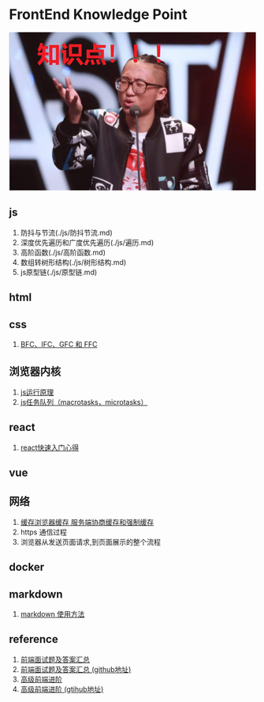 # FrontEnd Knowledge Point
![知识点](./assets/point.png)
## js
1. 防抖与节流(./js/防抖节流.md)
2. 深度优先遍历和广度优先遍历(./js/遍历.md)
3. 高阶函数(./js/高阶函数.md)
4. 数组转树形结构(./js/树形结构.md)
5. js原型链(./js/原型链.md)
## html
## css
1. [BFC、IFC、GFC 和 FFC](./css/BFC.md) 
## 浏览器内核
1. [js运行原理](./kernel/js运行原理.md)
2. [js任务队列（macrotasks，microtasks）](./kernel/任务队列.md)
## react
1. [react快速入门心得](./react/快速入门.md)
## vue
## 网络
1. [缓存浏览器缓存 服务端协商缓存和强制缓存](./network/缓存.md)
2. https 通信过程
3. 浏览器从发送页面请求,到页面展示的整个流程

## docker

## markdown
1. [markdown 使用方法](./markdown.md)

## reference
1. [前端面试题及答案汇总](https://muyiy.vip/question/)
2. [前端面试题及答案汇总 (github地址)](https://github.com/Advanced-Frontend/Daily-Interview-Question/blob/master/datum/summary.md)
3. [高级前端进阶](https://muyiy.vip/blog/)
4. [高级前端进阶 (gtihub地址)](https://github.com/yygmind/blog)